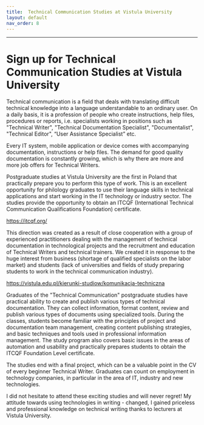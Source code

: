 ```yaml
---
title:  Technical Communication Studies at Vistula University
layout: default
nav_order: 8
---
```


---

# Sign up for Technical Communication Studies at Vistula University
Technical communication is a field that deals with translating difficult technical knowledge into a language understandable to an ordinary user. On a daily basis, it is a profession of people who create instructions, help files, procedures or reports, i.e. specialists working in positions such as "Technical Writer", "Technical Documentation Specialist", "Documentalist", "Technical Editor", “User Assistance Specialist” etc.

Every IT system, mobile application or device comes with accompanying documentation, instructions or help files. The demand for good quality documentation is constantly growing, which is why there are more and more job offers for Technical Writers.

Postgraduate studies at Vistula University are the first in Poland that practically prepare you to perform this type of work. This is an excellent opportunity for philology graduates to use their language skills in technical applications and start working in the IT technology or industry sector.   The studies provide the opportunity to obtain an ITCQF (International Technical Communication Qualifications Foundation) certificate.

https://itcqf.org/

This direction was created as a result of close cooperation with a group of experienced practitioners dealing with the management of technical documentation in technological projects and the recruitment and education of Technical Writers and technical trainers. We created it in response to the huge interest from business (shortage of qualified specialists on the labor market) and students (lack of universities and fields of study preparing students to work in the technical communication industry).

https://vistula.edu.pl/kierunki-studiow/komunikacja-techniczna


Graduates of the "Technical Communication" postgraduate studies have practical ability to create and publish various types of technical documentation. They can collect information, format content, review and publish various types of documents using specialized tools.
During the classes, students become familiar with the principles of project and documentation team management, creating content publishing strategies, and basic techniques and tools used in professional information management. The study program also covers basic issues in the areas of automation and usability and practically prepares students to obtain the ITCQF Foundation Level certificate.

The studies end with a final project, which can be a valuable point in the CV of every beginner Technical Writer.
Graduates can count on employment in technology companies, in particular in the area of IT, industry and new technologies.

I did not hesitate to attend these exciting studies and will never regret!
My attitude towards using technologies in writing - changed, I gained priceless and professional knowledge on technical writing thanks to lecturers at Vistula University.
